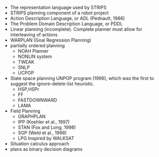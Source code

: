 * The representation language used by STRIPS
* STRIPS planning component of a robot project
* Action Description Language, or ADL (Pednault, 1986)
* The Problem Domain Description Language, or PDDL
* Linear planning (incomplete). Complete planner must allow for interleaving of actions
* WARPLAN (Goal Regression Planning)
* partially ordered planning
  * NOAH Planner
  * NONLIN system
  * TWEAK
  * SNLP
  * UCPOP
* State space planning UNPOP program (1996), which was the first to suggest the ignore-delete-list heuristic.
	* HSP,HSPr
	* FF
	* FASTDOWNWARD
	* LAMA
* Field Planning
	* GRAPHPLAN
	* IPP (Koehler et al., 1997)
	* STAN (Fox and Long, 1998)
	* SGP (Weld et al., 1998)
	* LPG Inspired by WALKSAT
* Situation calculus approach
* plans as binary decision diagrams